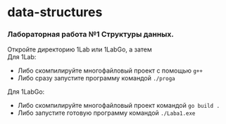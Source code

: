 # data-structures
### Лабораторная работа №1 Структуры данных.
Откройте директорию 1Lab или 1LabGo, а затем\
Для 1Lab:
- Либо скомпилируйте многофайловый проект с помощью `g++`
- Либо сразу запустите программу командой `./proga`

Для 1LabGo:
- Либо скомпилируйте многофайловый проект командой `go build .`
- Либо запустите готовую программу командой `./Laba1.exe`
